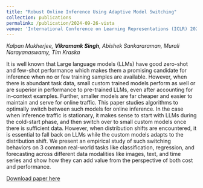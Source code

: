 ```yaml
---
title: "Robust Online Inference Using Adaptive Model Switching"
collection: publications
permalink: /publication/2024-09-26-vista
venue: 'International Conference on Learning Representations (ICLR) 2025, MCDC Workshop'
---
```


_Kalpan Mukherjee, **Vikramank Singh**, Abishek Sankararaman, Murali Narayanaswamy, Tim Kraska_

It is well known that Large language models (LLMs) have good zero-shot and few-shot performance which makes them a promising candidate for inference
when no or few training samples are available. However, when there is abundant task data, small custom trained models perform as well or are superior in
performance to pre-trained LLMs, even after accounting for in-context examples. Further, smaller models are far cheaper and easier to maintain and serve for online
traffic. This paper studies algorithms to optimally switch between such models for online inference. In the case when inference traffic is stationary, it makes sense
to start with LLMs during the cold-start phase, and then switch over to small custom models once there is sufficient data. However, when distribution shifts are
encountered, it is essential to fall back on LLMs while the custom models adapts to the distribution shift. We present an empirical study of such switching behaviors on 3 common real-world tasks like classification, regression, and forecasting
across different data modalities like images, text, and time series and show how they can add value from the perspective of both cost and performance.

[Download paper here](https://openreview.net/pdf?id=EPxzr9WU1R)
